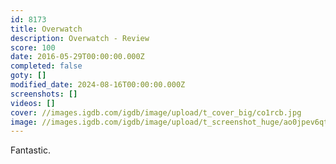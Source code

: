 ```yaml
---
id: 8173
title: Overwatch
description: Overwatch - Review
score: 100
date: 2016-05-29T00:00:00.000Z
completed: false
goty: []
modified_date: 2024-08-16T00:00:00.000Z
screenshots: []
videos: []
cover: //images.igdb.com/igdb/image/upload/t_cover_big/co1rcb.jpg
image: //images.igdb.com/igdb/image/upload/t_screenshot_huge/ao0jpev6qtvqlftjlhv5.jpg
---
```

Fantastic.